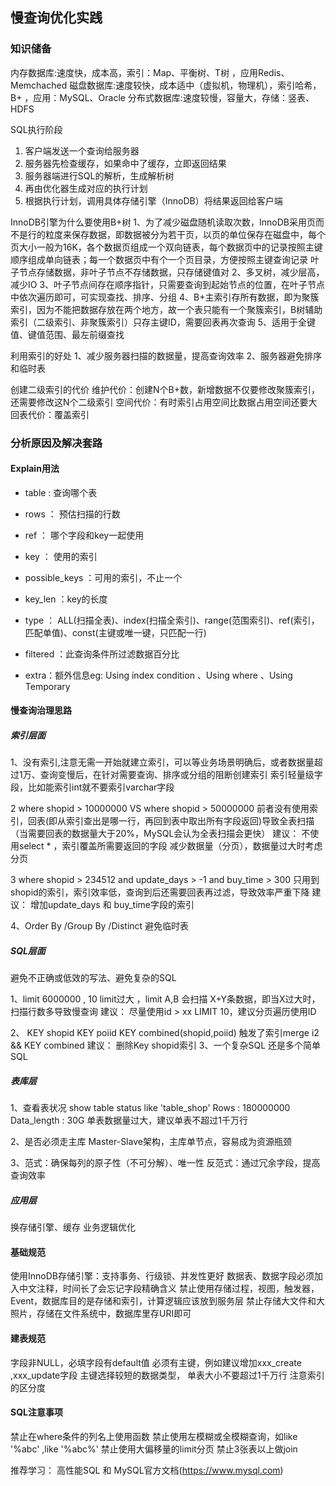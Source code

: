 ## 慢查询优化实践

### 知识储备

内存数据库:速度快，成本高，索引：Map、平衡树、T树 ，应用Redis、Memchached
磁盘数据库:速度较快，成本适中（虚拟机，物理机），索引哈希，B+ ，应用：MySQL、Oracle
分布式数据库:速度较慢，容量大，存储：竖表、HDFS

SQL执行阶段
1. 客户端发送一个查询给服务器
2. 服务器先检查缓存，如果命中了缓存，立即返回结果
3. 服务器端进行SQL的解析，生成解析树
4. 再由优化器生成对应的执行计划
5. 根据执行计划，调用具体存储引擎（InnoDB）将结果返回给客户端


InnoDB引擎为什么要使用B+树
1、为了减少磁盘随机读取次数，InnoDB采用页而不是行的粒度来保存数据，即数据被分为若干页，以页的单位保存在磁盘中，每个页大小一般为16K，各个数据页组成一个双向链表，每个数据页中的记录按照主键顺序组成单向链表；每一个数据页中有个一个页目录，方便按照主键查询记录
叶子节点存储数据，非叶子节点不存储数据，只存储键值对
2、多叉树，减少层高，减少IO
3、叶子节点间存在顺序指针，只需要查询到起始节点的位置，在叶子节点中依次遍历即可，可实现查找、排序、分组
4、B+主索引存所有数据，即为聚簇索引，因为不能把数据存放在两个地方，故一个表只能有一个聚簇索引，B树辅助索引（二级索引、非聚簇索引）只存主键ID，需要回表再次查询
5、适用于全键值、键值范围、最左前缀查找

利用索引的好处
1、减少服务器扫描的数据量，提高查询效率
2、服务器避免排序和临时表

创建二级索引的代价
维护代价：创建N个B+数，新增数据不仅要修改聚簇索引，还需要修改这N个二级索引
空间代价：有时索引占用空间比数据占用空间还要大
回表代价：覆盖索引


### 分析原因及解决套路

#### Explain用法
- table : 查询哪个表

- rows ： 预估扫描的行数

- ref ： 哪个字段和key一起使用

- key ： 使用的索引

- possible_keys ：可用的索引，不止一个

- key_len ：key的长度

- type ： ALL(扫描全表)、index(扫描全索引)、range(范围索引)、ref(索引，匹配单值)、const(主键或唯一键，只匹配一行)

- filtered ：此查询条件所过滤数据百分比

- extra：额外信息eg: Using index condition 、Using where 、Using Temporary


#### 慢查询治理思路

##### 索引层面

1、没有索引,注意无需一开始就建立索引，可以等业务场景明确后，或者数据量超过1万、查询变慢后，在针对需要查询、排序或分组的阻断创建索引
索引轻量级字段，比如能索引int就不要索引varchar字段

2 where shopid > 10000000 VS where shopid > 50000000
前者没有使用索引，回表(即从索引查出是哪一行，再回到表中取出所有字段返回)导致全表扫描（当需要回表的数据量大于20%，MySQL会认为全表扫描会更快）
建议：
不使用select * ，索引覆盖所需要返回的字段
减少数据量（分页），数据量过大时考虑分页

3 where shopid > 234512 and update_days > -1 and buy_time > 300
只用到shopid的索引，索引效率低，查询到后还需要回表再过滤，导致效率严重下降
建议：
增加update_days 和 buy_time字段的索引

4、Order By /Group By /Distinct 避免临时表

##### SQL层面
避免不正确或低效的写法、避免复杂的SQL

1、limit 6000000 , 10
limit过大 ，limit A,B 会扫描 X+Y条数据，即当X过大时，扫描行数多导致慢查询
建议：
尽量使用id > xx LIMIT 10，建议分页遍历使用ID

2、
KEY shopid 
KEY poiid
KEY combined(shopid,poiid)
触发了索引merge  i2 && KEY combined
建议：
删除Key shopid索引
3、一个复杂SQL 还是多个简单SQL

##### 表库层

1、查看表状况 show table status like 'table_shop'
Rows : 180000000
Data_length : 30G
单表数据量过大，建议单表不超过1千万行

2、是否必须走主库
Master-Slave架构，主库单节点，容易成为资源瓶颈

3、范式：确保每列的原子性（不可分解）、唯一性
反范式：通过冗余字段，提高查询效率


##### 应用层

换存储引擎、缓存
业务逻辑优化

#### 基础规范
使用InnoDB存储引擎：支持事务、行级锁、并发性更好
数据表、数据字段必须加入中文注释，时间长了会忘记字段精确含义
禁止使用存储过程，视图，触发器，Event，数据库目的是存储和索引，计算逻辑应该放到服务层
禁止存储大文件和大照片，存储在文件系统中，数据库里存URI即可

#### 建表规范
字段非NULL，必填字段有default值
必须有主键，例如建议增加xxx_create ,xxx_update字段
主键选择较短的数据类型，
单表大小不要超过1千万行
注意索引的区分度

#### SQL注意事项
禁止在where条件的列名上使用函数
禁止使用左模糊或全模糊查询，如like '%abc' ,like '%abc%'
禁止使用大偏移量的limit分页
禁止3张表以上做join

推荐学习：
高性能SQL 和 MySQL官方文档(https://www.mysql.com)